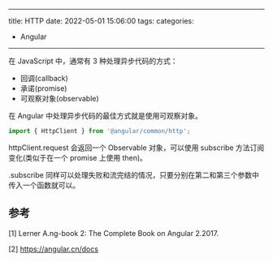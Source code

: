 
---
title: HTTP
date: 2022-05-01 15:06:00
tags:
categories:
- Angular
---

在 JavaScript 中，通常有 3 种处理异步代码的方式：
- 回调(callback)
- 承诺(promise)
- 可观察对象(observable)

在 Angular 中处理异步代码的最佳方式就是使用可观察对象。
```javascript
import { HttpClient } from '@angular/common/http';
```
httpClient.request 会返回一个 Observable 对象，可以使用 subscribe 方法订阅变化(类似于在一个 promise 上使用 then)。

.subscribe 同样可以处理失败和流完结的情况，只要分别在第二和第三个参数中传入一个函数就可以。


## 参考
[1] Lerner A.ng-book 2: The Complete Book on Angular 2.2017.

[2] https://angular.cn/docs